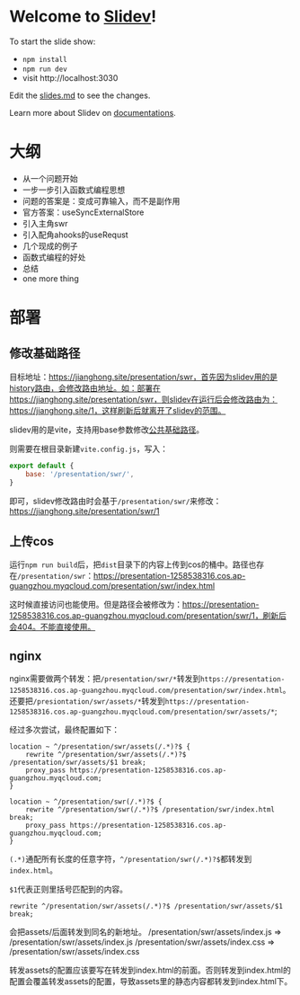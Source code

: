 # Welcome to [Slidev](https://github.com/slidevjs/slidev)!

To start the slide show:

- `npm install`
- `npm run dev`
- visit http://localhost:3030

Edit the [slides.md](./slides.md) to see the changes.

Learn more about Slidev on [documentations](https://sli.dev/).

# 大纲

* 从一个问题开始
* 一步一步引入函数式编程思想
* 问题的答案是：变成可靠输入，而不是副作用
* 官方答案：useSyncExternalStore
* 引入主角swr
* 引入配角ahooks的useRequst
* 几个现成的例子
* 函数式编程的好处
* 总结
* one more thing

# 部署


## 修改基础路径

目标地址：https://jianghong.site/presentation/swr，首先因为slidev用的是history路由，会修改路由地址。如：部署在https://jianghong.site/presentation/swr，则slidev在运行后会修改路由为：https://jianghong.site/1，这样刷新后就离开了slidev的范围。

slidev用的是vite，支持用base参数修改[公共基础路径](https://cn.vitejs.dev/config/shared-options.html#base)。

则需要在根目录新建`vite.config.js`，写入：

```js
export default {
    base: '/presentation/swr/',
}
```

即可，slidev修改路由时会基于`/presentation/swr/`来修改：https://jianghong.site/presentation/swr/1

## 上传cos

运行`npm run build`后，把`dist`目录下的内容上传到cos的桶中。路径也存在`/presentation/swr`：https://presentation-1258538316.cos.ap-guangzhou.myqcloud.com/presentation/swr/index.html

这时候直接访问也能使用。但是路径会被修改为：https://presentation-1258538316.cos.ap-guangzhou.myqcloud.com/presentation/swr/1，刷新后会404。不能直接使用。

## nginx

nginx需要做两个转发：把`/presentation/swr/*`转发到`https://presentation-1258538316.cos.ap-guangzhou.myqcloud.com/presentation/swr/index.html`。还要把`/presiontation/swr/assets/*`转发到`https://presentation-1258538316.cos.ap-guangzhou.myqcloud.com/presentation/swr/assets/*`;

经过多次尝试，最终配置如下：

```shell
location ~ ^/presentation/swr/assets(/.*)?$ {
    rewrite ^/presentation/swr/assets(/.*)?$ /presentation/swr/assets/$1 break;
    proxy_pass https://presentation-1258538316.cos.ap-guangzhou.myqcloud.com;
}

location ~ ^/presentation/swr(/.*)?$ {
    rewrite ^/presentation/swr(/.*)?$ /presentation/swr/index.html break;
    proxy_pass https://presentation-1258538316.cos.ap-guangzhou.myqcloud.com;
}

```
`(.*)`通配所有长度的任意字符，`^/presentation/swr(/.*)?$`都转发到`index.html`。

`$1`代表正则里括号匹配到的内容。

    rewrite ^/presentation/swr/assets(/.*)?$ /presentation/swr/assets/$1 break;

会把assets/后面转发到同名的新地址。
/presentation/swr/assets/index.js => /presentation/swr/assets/index.js
/presentation/swr/assets/index.css => /presentation/swr/assets/index.css

转发assets的配置应该要写在转发到index.html的前面。否则转发到index.html的配置会覆盖转发assets的配置，导致assets里的静态内容都转发到index.html下。

